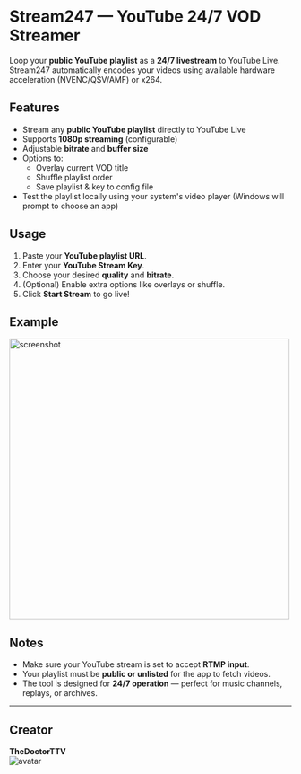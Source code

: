 # Stream247 — YouTube 24/7 VOD Streamer

Loop your **public YouTube playlist** as a **24/7 livestream** to YouTube Live.  
Stream247 automatically encodes your videos using available hardware acceleration (NVENC/QSV/AMF) or x264.

## Features

* Stream any **public YouTube playlist** directly to YouTube Live  
* Supports **1080p streaming** (configurable)  
* Adjustable **bitrate** and **buffer size**
* Options to:
  * Overlay current VOD title
  * Shuffle playlist order
  * Save playlist & key to config file
* Test the playlist locally using your system's video player (Windows will prompt to choose an app)

## Usage

1. Paste your **YouTube playlist URL**.  
2. Enter your **YouTube Stream Key**.  
3. Choose your desired **quality** and **bitrate**.  
4. (Optional) Enable extra options like overlays or shuffle.  
5. Click **Start Stream** to go live!  

## Example

<img src="https://cdn.thetimevortex.net/stream247-screenshot.png" alt="screenshot" width="500">

## Notes

* Make sure your YouTube stream is set to accept **RTMP input**.  
* Your playlist must be **public or unlisted** for the app to fetch videos.  
* The tool is designed for **24/7 operation** — perfect for music channels, replays, or archives.  

---

## Creator

**TheDoctorTTV**  
<img src="https://github.com/TheDoctorTTV.png?size=80" alt="avatar">
